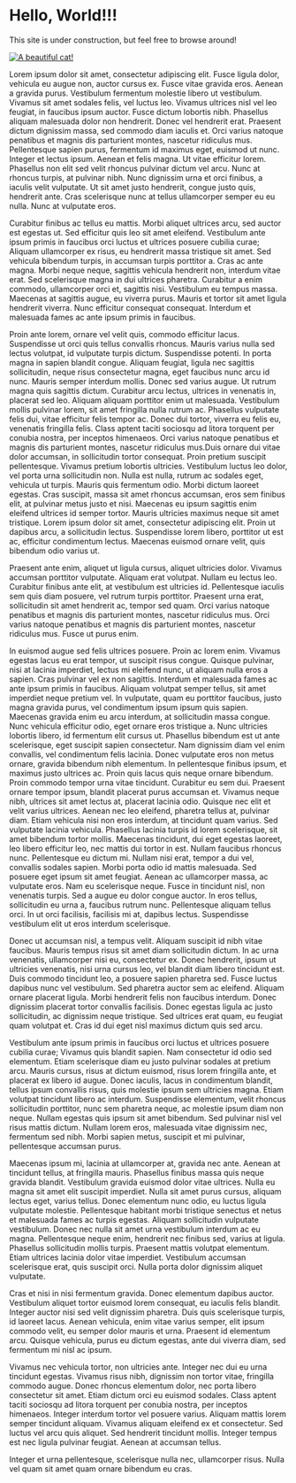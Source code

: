 # Hello, World!!!

This site is under construction, but feel free to browse around! 

<a href="https://commons.wikimedia.org/wiki/File:Cat_Domestic.jpg" target="_blank"><img src="https://static.markasutter.com/static/img/960-Cat_Domestic.jpg" decoding="async" loading="lazy=" alt="A beautiful cat!" title="Source: https://commons.wikimedia.org/wiki/File:Cat_Domestic.jpg"/></a>

Lorem ipsum dolor sit amet, consectetur adipiscing elit. Fusce ligula dolor, vehicula eu augue non, auctor cursus ex. Fusce vitae gravida eros. Aenean a gravida purus. Vestibulum fermentum molestie libero ut vestibulum. Vivamus sit amet sodales felis, vel luctus leo. Vivamus ultrices nisl vel leo feugiat, in faucibus ipsum auctor. Fusce dictum lobortis nibh. Phasellus aliquam malesuada dolor non hendrerit. Donec vel hendrerit erat. Praesent dictum dignissim massa, sed commodo diam iaculis et. Orci varius natoque penatibus et magnis dis parturient montes, nascetur ridiculus mus. Pellentesque sapien purus, fermentum id maximus eget, euismod ut nunc. Integer et lectus ipsum. Aenean et felis magna.
Ut vitae efficitur lorem. Phasellus non elit sed velit rhoncus pulvinar dictum vel arcu. Nunc at rhoncus turpis, at pulvinar nibh. Nunc dignissim urna et orci finibus, a iaculis velit vulputate. Ut sit amet justo hendrerit, congue justo quis, hendrerit ante. Cras scelerisque nunc at tellus ullamcorper semper eu eu nulla. Nunc at vulputate eros.

Curabitur finibus ac tellus eu mattis. Morbi aliquet ultrices arcu, sed auctor est egestas ut. Sed efficitur quis leo sit amet eleifend. Vestibulum ante ipsum primis in faucibus orci luctus et ultrices posuere cubilia curae; Aliquam ullamcorper ex risus, eu hendrerit massa tristique sit amet. Sed vehicula bibendum turpis, in accumsan turpis porttitor a. Cras ac ante magna. Morbi neque neque, sagittis vehicula hendrerit non, interdum vitae erat. Sed scelerisque magna in dui ultrices pharetra. Curabitur a enim commodo, ullamcorper orci et, sagittis nisi. Vestibulum eu tempus massa. Maecenas at sagittis augue, eu viverra purus. Mauris et tortor sit amet ligula hendrerit viverra. Nunc efficitur consequat consequat. Interdum et malesuada fames ac ante ipsum primis in faucibus.

Proin ante lorem, ornare vel velit quis, commodo efficitur lacus. Suspendisse ut orci quis tellus convallis rhoncus. Mauris varius nulla sed lectus volutpat, id vulputate turpis dictum. Suspendisse potenti. In porta magna in sapien blandit congue. Aliquam feugiat, ligula nec sagittis sollicitudin, neque risus consectetur magna, eget faucibus nunc arcu id nunc. Mauris semper interdum mollis. Donec sed varius augue. Ut rutrum magna quis sagittis dictum. Curabitur arcu lectus, ultrices in venenatis in, placerat sed leo. Aliquam aliquam porttitor enim ut malesuada. Vestibulum mollis pulvinar lorem, sit amet fringilla nulla rutrum ac. Phasellus vulputate felis dui, vitae efficitur felis tempor ac. Donec dui tortor, viverra eu felis eu, venenatis fringilla felis. Class aptent taciti sociosqu ad litora torquent per conubia nostra, per inceptos himenaeos. Orci varius natoque penatibus et magnis dis parturient montes, nascetur ridiculus mus.Duis ornare dui vitae dolor accumsan, in sollicitudin tortor consequat. Proin pretium suscipit pellentesque. Vivamus pretium lobortis ultricies. Vestibulum luctus leo dolor, vel porta urna sollicitudin non. Nulla est nulla, rutrum ac sodales eget, vehicula ut turpis. Mauris quis fermentum odio. Morbi dictum laoreet egestas. Cras suscipit, massa sit amet rhoncus accumsan, eros sem finibus elit, at pulvinar metus justo et nisi. Maecenas eu ipsum sagittis enim eleifend ultrices id semper tortor. Mauris ultricies maximus neque sit amet tristique. Lorem ipsum dolor sit amet, consectetur adipiscing elit. Proin ut dapibus arcu, a sollicitudin lectus. Suspendisse lorem libero, porttitor ut est ac, efficitur condimentum lectus. Maecenas euismod ornare velit, quis bibendum odio varius ut.

Praesent ante enim, aliquet ut ligula cursus, aliquet ultricies dolor. Vivamus accumsan porttitor vulputate. Aliquam erat volutpat. Nullam eu lectus leo. Curabitur finibus ante elit, at vestibulum est ultricies id. Pellentesque iaculis sem quis diam posuere, vel rutrum turpis porttitor. Praesent urna erat, sollicitudin sit amet hendrerit ac, tempor sed quam. Orci varius natoque penatibus et magnis dis parturient montes, nascetur ridiculus mus. Orci varius natoque penatibus et magnis dis parturient montes, nascetur ridiculus mus. Fusce ut purus enim.

In euismod augue sed felis ultrices posuere. Proin ac lorem enim. Vivamus egestas lacus eu erat tempor, ut suscipit risus congue. Quisque pulvinar, nisi at lacinia imperdiet, lectus mi eleifend nunc, ut aliquam nulla eros a sapien. Cras pulvinar vel ex non sagittis. Interdum et malesuada fames ac ante ipsum primis in faucibus. Aliquam volutpat semper tellus, sit amet imperdiet neque pretium vel. In vulputate, quam eu porttitor faucibus, justo magna gravida purus, vel condimentum ipsum ipsum quis sapien. Maecenas gravida enim eu arcu interdum, at sollicitudin massa congue. Nunc vehicula efficitur odio, eget ornare eros tristique a. Nunc ultricies lobortis libero, id fermentum elit cursus ut. Phasellus bibendum est ut ante scelerisque, eget suscipit sapien consectetur. Nam dignissim diam vel enim convallis, vel condimentum felis lacinia. Donec vulputate eros non metus ornare, gravida bibendum nibh elementum. In pellentesque finibus ipsum, et maximus justo ultrices ac.
Proin quis lacus quis neque ornare bibendum. Proin commodo tempor urna vitae tincidunt. Curabitur eu sem dui. Praesent ornare tempor ipsum, blandit placerat purus accumsan et. Vivamus neque nibh, ultrices sit amet lectus at, placerat lacinia odio. Quisque nec elit et velit varius ultrices. Aenean nec leo eleifend, pharetra tellus at, pulvinar diam. Etiam vehicula nisi non eros interdum, at tincidunt quam varius. Sed vulputate lacinia vehicula. Phasellus lacinia turpis id lorem scelerisque, sit amet bibendum tortor mollis. Maecenas tincidunt, dui eget egestas laoreet, leo libero efficitur leo, nec mattis dui tortor in est.
Nullam faucibus rhoncus nunc. Pellentesque eu dictum mi. Nullam nisi erat, tempor a dui vel, convallis sodales sapien. Morbi porta odio id mattis malesuada. Sed posuere eget ipsum sit amet feugiat. Aenean ac ullamcorper massa, ac vulputate eros. Nam eu scelerisque neque. Fusce in tincidunt nisl, non venenatis turpis. Sed a augue eu dolor congue auctor. In eros tellus, sollicitudin eu urna a, faucibus rutrum nunc. Pellentesque aliquam tellus orci. In ut orci facilisis, facilisis mi at, dapibus lectus. Suspendisse vestibulum elit ut eros interdum scelerisque.

Donec ut accumsan nisl, a tempus velit. Aliquam suscipit id nibh vitae faucibus. Mauris tempus risus sit amet diam sollicitudin dictum. In ac urna venenatis, ullamcorper nisi eu, consectetur ex. Donec hendrerit, ipsum ut ultricies venenatis, nisi urna cursus leo, vel blandit diam libero tincidunt est. Duis commodo tincidunt leo, a posuere sapien pharetra sed. Fusce luctus dapibus nunc vel vestibulum. Sed pharetra auctor sem ac eleifend. Aliquam ornare placerat ligula. Morbi hendrerit felis non faucibus interdum. Donec dignissim placerat tortor convallis facilisis. Donec egestas ligula ac justo sollicitudin, ac dignissim neque tristique. Sed ultrices erat quam, eu feugiat quam volutpat et. Cras id dui eget nisl maximus dictum quis sed arcu.

Vestibulum ante ipsum primis in faucibus orci luctus et ultrices posuere cubilia curae; Vivamus quis blandit sapien. Nam consectetur id odio sed elementum. Etiam scelerisque diam eu justo pulvinar sodales at pretium arcu. Mauris cursus, risus at dictum euismod, risus lorem fringilla ante, et placerat ex libero id augue. Donec iaculis, lacus in condimentum blandit, tellus ipsum convallis risus, quis molestie ipsum sem ultricies magna. Etiam volutpat tincidunt libero ac interdum. Suspendisse elementum, velit rhoncus sollicitudin porttitor, nunc sem pharetra neque, ac molestie ipsum diam non neque. Nullam egestas quis ipsum sit amet bibendum. Sed pulvinar nisl vel risus mattis dictum. Nullam lorem eros, malesuada vitae dignissim nec, fermentum sed nibh. Morbi sapien metus, suscipit et mi pulvinar, pellentesque accumsan purus.

Maecenas ipsum mi, lacinia at ullamcorper at, gravida nec ante. Aenean at tincidunt tellus, at fringilla mauris. Phasellus finibus massa quis neque gravida blandit. Vestibulum gravida euismod dolor vitae ultrices. Nulla eu magna sit amet elit suscipit imperdiet. Nulla sit amet purus cursus, aliquam lectus eget, varius tellus. Donec elementum nunc odio, eu luctus ligula vulputate molestie. Pellentesque habitant morbi tristique senectus et netus et malesuada fames ac turpis egestas. Aliquam sollicitudin vulputate vestibulum. Donec nec nulla sit amet urna vestibulum interdum ac eu magna. Pellentesque neque enim, hendrerit nec finibus sed, varius at ligula. Phasellus sollicitudin mollis turpis. Praesent mattis volutpat elementum. Etiam ultrices lacinia dolor vitae imperdiet. Vestibulum accumsan scelerisque erat, quis suscipit orci. Nulla porta dolor dignissim aliquet vulputate.

Cras et nisi in nisi fermentum gravida. Donec elementum dapibus auctor. Vestibulum aliquet tortor euismod lorem consequat, eu iaculis felis blandit. Integer auctor nisi sed velit dignissim pharetra. Duis quis scelerisque turpis, id laoreet lacus. Aenean vehicula, enim vitae varius semper, elit ipsum commodo velit, eu semper dolor mauris et urna. Praesent id elementum arcu. Quisque vehicula, purus eu dictum egestas, ante dui viverra diam, sed fermentum mi nisl ac ipsum.

Vivamus nec vehicula tortor, non ultricies ante. Integer nec dui eu urna tincidunt egestas. Vivamus risus nibh, dignissim non tortor vitae, fringilla commodo augue. Donec rhoncus elementum dolor, nec porta libero consectetur sit amet. Etiam dictum orci eu euismod sodales. Class aptent taciti sociosqu ad litora torquent per conubia nostra, per inceptos himenaeos. Integer interdum tortor vel posuere varius. Aliquam mattis lorem semper tincidunt aliquam. Vivamus aliquam eleifend ex et consectetur. Sed luctus vel arcu quis aliquet. Sed hendrerit tincidunt mollis. Integer tempus est nec ligula pulvinar feugiat. Aenean at accumsan tellus.

Integer et urna pellentesque, scelerisque nulla nec, ullamcorper risus. Nulla vel quam sit amet quam ornare bibendum eu cras.
